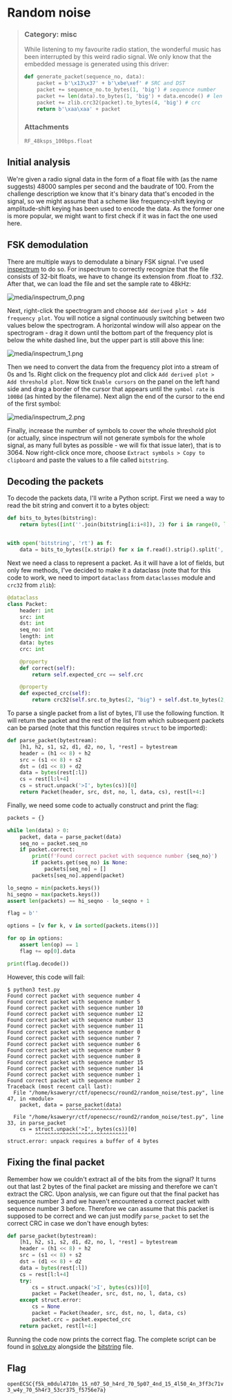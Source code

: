 # Random noise
> ### Category: misc
>
> While listening to my favourite radio station, the wonderful music has been interrupted by this weird radio signal. We only know that the embedded message is generated using this driver:
>
> ```py
> def generate_packet(sequence_no, data):
>     packet = b'\x13\x37' + b'\xbe\xef' # SRC and DST
>     packet += sequence_no.to_bytes(1, 'big') # sequence number
>     packet += len(data).to_bytes(1, 'big') + data.encode() # len + data
>     packet += zlib.crc32(packet).to_bytes(4, 'big') # crc
>     return b'\xaa\xaa' + packet
> ```
>
> ### Attachments
> `RF_48ksps_100bps.float`
## Initial analysis
We're given a radio signal data in the form of a float file with (as the name suggests) 48000 samples per second and the baudrate of 100. From the challenge description we know that it's binary data that's encoded in the signal, so we might assume that a scheme like frequency-shift keying or amplitude-shift keying has been used to encode the data. As the former one is more popular, we might want to first check if it was in fact the one used here.
## FSK demodulation
There are multiple ways to demodulate a binary FSK signal. I've used [inspectrum](https://github.com/miek/inspectrum) to do so. For inspectrum to correctly recognize that the file consists of 32-bit floats, we have to change its extension from .float to .f32. After that, we can load the file and set the sample rate to 48kHz:

![media/inspectrum_0.png](media/inspectrum_0.png)

Next, right-click the spectrogram and choose `Add derived plot > Add frequency plot`. You will notice a signal continuously switching between two values below the spectrogram. A horizontal window will also appear on the spectrogram - drag it down until the bottom part of the frequency plot is below the white dashed line, but the upper part is still above this line:

![media/inspectrum_1.png](media/inspectrum_1.png)

Then we need to convert the data from the frequency plot into a stream of 0s and 1s. Right click on the frequency plot and click `Add derived plot > Add threshold plot`. Now tick `Enable cursors` on the panel on the left hand side and drag a border of the cursor that appears until the `symbol rate` is `100Bd` (as hinted by the filename). Next align the end of the cursor to the end of the first symbol:

![media/inspectrum_2.png](media/inspectrum_2.png)

Finally, increase the number of symbols to cover the whole threshold plot (or actually, since inspectrum will not generate symbols for the whole signal, as many full bytes as possible - we will fix that issue later), that is to 3064. Now right-click once more, choose `Extract symbols > Copy to clipboard` and paste the values to a file called `bitstring`.
## Decoding the packets
To decode the packets data, I'll write a Python script. First we need a way to read the bit string and convert it to a bytes object:
```py
def bits_to_bytes(bitstring):
    return bytes([int(''.join(bitstring[i:i+8]), 2) for i in range(0, len(bitstring), 8)])


with open('bitstring', 'rt') as f:
    data = bits_to_bytes([x.strip() for x in f.read().strip().split(',') if x.strip() != ''])
```
Next we need a class to represent a packet. As it will have a lot of fields, but only few methods, I've decided to make it a dataclass (note that for this code to work, we need to import `dataclass` from `dataclasses` module and `crc32` from `zlib`):
```py
@dataclass
class Packet:
    header: int
    src: int
    dst: int
    seq_no: int
    length: int
    data: bytes
    crc: int

    @property
    def correct(self):
        return self.expected_crc == self.crc

    @property
    def expected_crc(self):
        return crc32(self.src.to_bytes(2, "big") + self.dst.to_bytes(2, "big") + self.seq_no.to_bytes(1, "big") + self.length.to_bytes(1, "big") + self.data)
```
To parse a single packet from a list of bytes, I'll use the following function. It will return the packet and the rest of the list from which subsequent packets can be parsed (note that this function requires `struct` to be imported):
```py
def parse_packet(bytestream):
    [h1, h2, s1, s2, d1, d2, no, l, *rest] = bytestream
    header = (h1 << 8) + h2
    src = (s1 << 8) + s2
    dst = (d1 << 8) + d2
    data = bytes(rest[:l])
    cs = rest[l:l+4]
    cs = struct.unpack('>I', bytes(cs))[0]
    return Packet(header, src, dst, no, l, data, cs), rest[l+4:]
```
Finally, we need some code to actually construct and print the flag:
```py
packets = {}

while len(data) > 0:
    packet, data = parse_packet(data)
    seq_no = packet.seq_no
    if packet.correct:
        print(f'Found correct packet with sequence number {seq_no}')
        if packets.get(seq_no) is None:
            packets[seq_no] = []
        packets[seq_no].append(packet)

lo_seqno = min(packets.keys())
hi_seqno = max(packets.keys())
assert len(packets) == hi_seqno - lo_seqno + 1

flag = b''

options = [v for k, v in sorted(packets.items())]

for op in options:
    assert len(op) == 1
    flag += op[0].data

print(flag.decode())
```
However, this code will fail:
```
$ python3 test.py 
Found correct packet with sequence number 4
Found correct packet with sequence number 5
Found correct packet with sequence number 10
Found correct packet with sequence number 12
Found correct packet with sequence number 13
Found correct packet with sequence number 11
Found correct packet with sequence number 0
Found correct packet with sequence number 7
Found correct packet with sequence number 6
Found correct packet with sequence number 9
Found correct packet with sequence number 8
Found correct packet with sequence number 15
Found correct packet with sequence number 14
Found correct packet with sequence number 1
Found correct packet with sequence number 2
Traceback (most recent call last):
  File "/home/ksaweryr/ctf/openecsc/round2/random_noise/test.py", line 47, in <module>
    packet, data = parse_packet(data)
                   ^^^^^^^^^^^^^^^^^^
  File "/home/ksaweryr/ctf/openecsc/round2/random_noise/test.py", line 33, in parse_packet
    cs = struct.unpack('>I', bytes(cs))[0]
         ^^^^^^^^^^^^^^^^^^^^^^^^^^^^^^
struct.error: unpack requires a buffer of 4 bytes
```
## Fixing the final packet
Remember how we couldn't extract all of the bits from the signal? It turns out that last 2 bytes of the final packet are missing and therefore we can't extract the CRC. Upon analysis, we can figure out that the final packet has sequence number 3 and we haven't encountered a correct packet with sequence number 3 before. Therefore we can assume that this packet is supposed to be correct and we can just modify `parse_packet` to set the correct CRC in case we don't have enough bytes:
```py
def parse_packet(bytestream):
    [h1, h2, s1, s2, d1, d2, no, l, *rest] = bytestream
    header = (h1 << 8) + h2
    src = (s1 << 8) + s2
    dst = (d1 << 8) + d2
    data = bytes(rest[:l])
    cs = rest[l:l+4]
    try:
        cs = struct.unpack('>I', bytes(cs))[0]
        packet = Packet(header, src, dst, no, l, data, cs)
    except struct.error:
        cs = None
        packet = Packet(header, src, dst, no, l, data, cs)
        packet.crc = packet.expected_crc
    return packet, rest[l+4:]
```
Running the code now prints the correct flag. The complete script can be found in [solve.py](solve.py) alongside the [bitstring](bitstring) file.
## Flag
`openECSC{f5k_m0dul4710n_15_n07_50_h4rd_70_5p07_4nd_15_4l50_4n_3ff3c71v3_w4y_70_5h4r3_53cr375_f5756e7a}`
